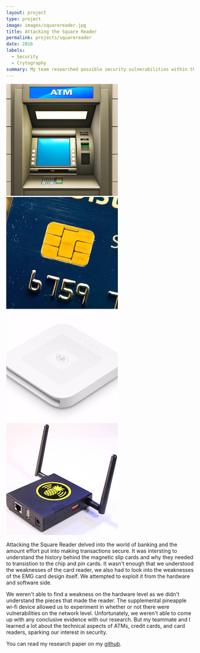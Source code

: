 ```yaml
---
layout: project
type: project
image: images/squarereader.jpg
title: Attacking the Square Reader
permalink: projects/squarereader
date: 2016
labels:
  - Security
  - Crytography
summary: My team researched possible security vulnerabilities within the Square Reader for chips cards.
---
```


<div class="ui small rounded images">
  <img class="ui image" src="../images/atm.jpg">
  <img class="ui image" src="../images/emg.jpg">
  <img class="ui image" src="../images/reader.png">
  <img class="ui image" src="../images/pineapple.jpg">
</div>

Attacking the Square Reader delved into the world of banking and the amount effort put into making transactions secure. It was intersting to understand the history behind the magnetic slip cards and why they needed to transistion to the chip and pin cards. It wasn't enough that we understood the weaknesses of the card reader, we also had to look into the weaknesses of the EMG card design itself. We attempted to exploit it from the hardware and software side.

We weren't able to find a weakness on the hardware level as we didn't understand the pieces that made the reader. The supplemental pineapple wi-fi device allowed us to experiment in whether or not there were vulnerabilities on the network level. Unfortunately, we weren't able to come up with any conclusive evidence with our research. But my teammate and I learned a lot about the technical aspects of ATMs, credit cards, and card readers, sparking our interest in security. 

You can read my research paper on my [github](https://github.com/markrcummins/square_reader_research/blob/master/695SquareReaderFinal%20(2).pdf).




